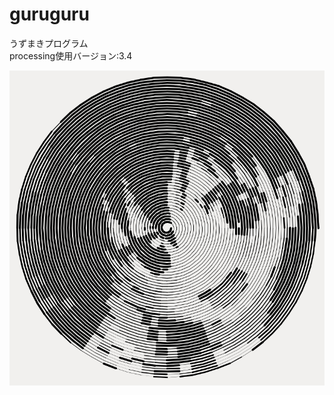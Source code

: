 # guruguru
うずまきプログラム<br>
processing使用バージョン:3.4

<img src="https://raw.githubusercontent.com/yuyurigi/guruguru/master/180906_170449_0324.png">
